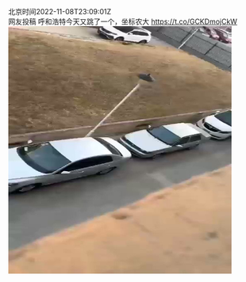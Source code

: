 北京时间2022-11-08T23:09:01Z<br>网友投稿
呼和浩特今天又跳了一个，坐标农大 https://t.co/GCKDmojCkW<br><img src='/temp/video/2022/o-Month-11/r-Day-08/whyyoutouzhele/1589998429777776641_0.jpg' width='450' height='500'><br><br>